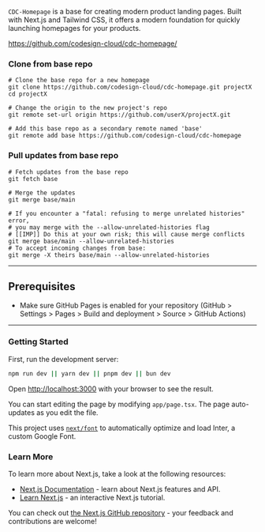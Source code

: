 
`CDC-Homepage` is a base for creating modern product landing pages. Built with Next.js and Tailwind CSS, it offers a modern foundation for quickly launching homepages for your products.

https://github.com/codesign-cloud/cdc-homepage/

### Clone from base repo

``````
# Clone the base repo for a new homepage
git clone https://github.com/codesign-cloud/cdc-homepage.git projectX
cd projectX
``````

``````
# Change the origin to the new project's repo
git remote set-url origin https://github.com/userX/projectX.git
``````

``````
# Add this base repo as a secondary remote named 'base'
git remote add base https://github.com/codesign-cloud/cdc-homepage
``````

### Pull updates from base repo
`````
# Fetch updates from the base repo
git fetch base
`````

`````
# Merge the updates
git merge base/main

# If you encounter a "fatal: refusing to merge unrelated histories" error, 
# you may merge with the --allow-unrelated-histories flag 
# [[IMP]] Do this at your own risk; this will cause merge conflicts
git merge base/main --allow-unrelated-histories
# To accept incoming changes from base:
git merge -X theirs base/main --allow-unrelated-histories

`````

------------------------------------

## Prerequisites
- Make sure GitHub Pages is enabled for your repository (GitHub > Settings > Pages > Build and deployment > Source > GitHub Actions)

------------------------------------ 

### Getting Started

First, run the development server:

```bash
npm run dev || yarn dev || pnpm dev || bun dev
```

Open [http://localhost:3000](http://localhost:3000) with your browser to see the result.

You can start editing the page by modifying `app/page.tsx`. The page auto-updates as you edit the file.

This project uses [`next/font`](https://nextjs.org/docs/basic-features/font-optimization) to automatically optimize and load Inter, a custom Google Font.

### Learn More

To learn more about Next.js, take a look at the following resources:

- [Next.js Documentation](https://nextjs.org/docs) - learn about Next.js features and API.
- [Learn Next.js](https://nextjs.org/learn) - an interactive Next.js tutorial.

You can check out [the Next.js GitHub repository](https://github.com/vercel/next.js/) - your feedback and contributions are welcome!
